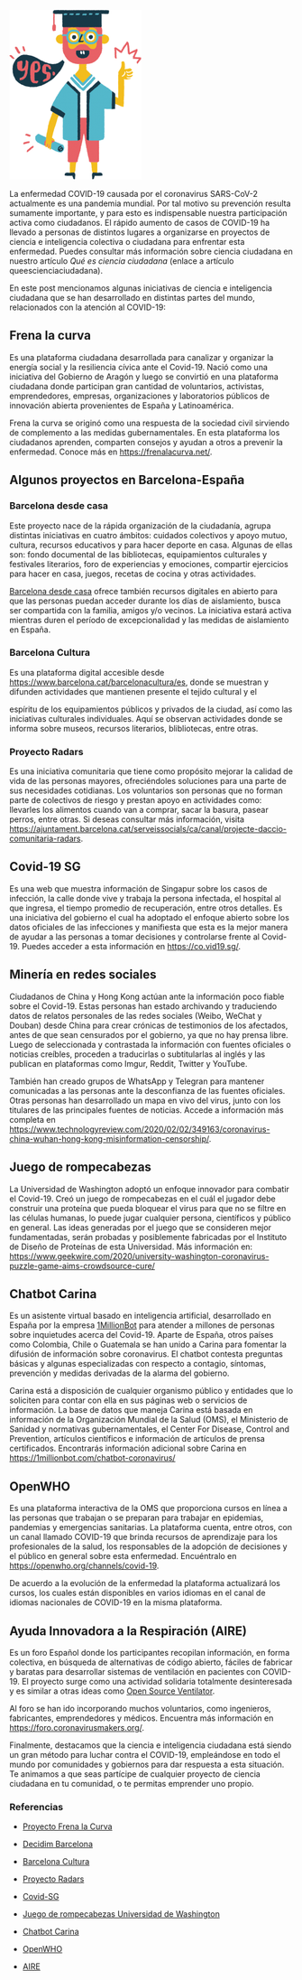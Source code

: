 <!--
.. title: Algunos proyectos de ciencia e inteligencia ciudadana para atender la pandemia del COVID-19
.. slug: ciencia-abierta
.. date: 2019-04-08
.. author: Yurely Camacho
.. tags: open science, citizen science, covid19
.. category: citizen science
.. link: 
.. description: 
.. type: text
-->

<!-- # Algunos proyectos de ciencia e inteligencia ciudadana para atender la pandemia del COVID-19 -->
<!-- **Por Yurely Camacho** -->

![header](header.png)

La enfermedad COVID-19 causada por el coronavirus SARS-CoV-2 actualmente
es una pandemia mundial. Por tal motivo su prevención resulta sumamente
importante, y para esto es indispensable nuestra participación activa
como ciudadanos. El rápido aumento de casos de COVID-19 ha llevado a
personas de distintos lugares a organizarse en proyectos de ciencia e
inteligencia colectiva o ciudadana para enfrentar esta enfermedad.
Puedes consultar más información sobre ciencia ciudadana en nuestro
artículo *Qué es ciencia ciudadana* (enlace a artículo
queescienciaciudadana).

<!-- TEASER_END -->

En este post mencionamos algunas iniciativas de ciencia e inteligencia
ciudadana que se han desarrollado en distintas partes del mundo,
relacionados con la atención al COVID-19:

## Frena la curva

Es una plataforma ciudadana desarrollada para canalizar y organizar la
energía social y la resiliencia cívica ante el Covid-19. Nació como una
iniciativa del Gobierno de Aragón y luego se convirtió en una plataforma
ciudadana donde participan gran cantidad de voluntarios, activistas,
emprendedores, empresas, organizaciones y laboratorios públicos de
innovación abierta provenientes de España y Latinoamérica.

Frena la curva se originó como una respuesta de la sociedad civil
sirviendo de complemento a las medidas gubernamentales. En esta
plataforma los ciudadanos aprenden, comparten consejos y ayudan a otros
a prevenir la enfermedad. Conoce más en https://frenalacurva.net/.

## Algunos proyectos en Barcelona-España

### Barcelona desde casa

Este proyecto nace de la rápida organización de la ciudadanía, agrupa
distintas iniciativas en cuatro ámbitos: cuidados colectivos y apoyo
mutuo, cultura, recursos educativos y para hacer deporte en casa.
Algunas de ellas son: fondo documental de las bibliotecas, equipamientos
culturales y festivales literarios, foro de experiencias y emociones,
compartir ejercicios para hacer en casa, juegos, recetas de cocina y
otras actividades.

[Barcelona desde casa](https://www.decidim.barcelona) ofrece también
recursos digitales en abierto para que las personas puedan acceder
durante los días de aislamiento, busca ser compartida con la familia,
amigos y/o vecinos. La iniciativa estará activa mientras duren el
período de excepcionalidad y las medidas de aislamiento en España.

### Barcelona Cultura

Es una plataforma digital accesible desde
https://www.barcelona.cat/barcelonacultura/es, donde se muestran y
difunden actividades que mantienen presente el tejido cultural y el

espíritu de los equipamientos públicos y privados de la ciudad, así como
las iniciativas culturales individuales. Aquí se observan actividades
donde se informa sobre museos, recursos literarios, blibliotecas, entre
otras.

### Proyecto Radars

Es una iniciativa comunitaria que tiene como propósito mejorar la
calidad de vida de las personas mayores, ofreciéndoles soluciones para
una parte de sus necesidades cotidianas. Los voluntarios son personas
que no forman parte de colectivos de riesgo y prestan apoyo en
actividades como: llevarles los alimentos cuando van a comprar, sacar la
basura, pasear perros, entre otras. Si deseas consultar más información,
visita
https://ajuntament.barcelona.cat/serveissocials/ca/canal/projecte-daccio-comunitaria-radars.

## Covid-19 SG

Es una web que muestra información de Singapur sobre los casos de
infección, la calle donde vive y trabaja la persona infectada, el
hospital al que ingresa, el tiempo promedio de recuperación, entre otros
detalles. Es una iniciativa del gobierno el cual ha adoptado el enfoque
abierto sobre los datos oficiales de las infecciones y manifiesta que
esta es la mejor manera de ayudar a las personas a tomar decisiones y
controlarse frente al Covid-19. Puedes acceder a esta información en
https://co.vid19.sg/.

## Minería en redes sociales

Ciudadanos de China y Hong Kong actúan ante la información poco fiable
sobre el Covid-19. Estas personas han estado archivando y traduciendo
datos de relatos personales de las redes sociales (Weibo, WeChat y
Douban) desde China para crear crónicas de testimonios de los afectados,
antes de que sean censurados por el gobierno, ya que no hay prensa
libre. Luego de seleccionada y contrastada la información con fuentes
oficiales o noticias creíbles, proceden a traducirlas o subtitularlas al
inglés y las publican en plataformas como Imgur, Reddit, Twitter y
YouTube.

También han creado grupos de WhatsApp y Telegran para mantener
comunicadas a las personas ante la desconfianza de las fuentes
oficiales. Otras personas han desarrollado un mapa en vivo del virus,
junto con los titulares de las principales fuentes de noticias. Accede a
información más completa en
https://www.technologyreview.com/2020/02/02/349163/coronavirus-china-wuhan-hong-kong-misinformation-censorship/.

## Juego de rompecabezas

La Universidad de Washington adoptó un enfoque innovador para combatir
el Covid-19. Creó un juego de rompecabezas en el cuál el jugador debe
construir una proteína que pueda bloquear el virus para que no se filtre
en las células humanas, lo puede jugar cualquier persona, científicos y
público en general. Las ideas generadas por el juego que se consideren
mejor fundamentadas, serán probadas y posiblemente fabricadas por el
Instituto de Diseño de Proteínas de esta Universidad. Más información
en:
https://www.geekwire.com/2020/university-washington-coronavirus-puzzle-game-aims-crowdsource-cure/

## Chatbot Carina

Es un asistente virtual basado en inteligencia artificial, desarrollado
en España por la empresa [1MillionBot](https://1millionbot.com) para
atender a millones de personas sobre inquietudes acerca del Covid-19.
Aparte de España, otros países como Colombia, Chile o Guatemala se han
unido a Carina para fomentar la difusión de información sobre
coronavirus. El chatbot contesta preguntas básicas y algunas
especializadas con respecto a contagio, síntomas, prevención y medidas
derivadas de la alarma del gobierno.

Carina está a disposición de cualquier organismo público y entidades que
lo soliciten para contar con ella en sus páginas web o servicios de
información. La base de datos que maneja Carina está basada en
información de la Organización Mundial de la Salud (OMS), el Ministerio
de Sanidad y normativas gubernamentales, el Center For Disease, Control
and Prevention, artículos científicos e información de artículos de
prensa certificados. Encontrarás información adicional sobre Carina en
https://1millionbot.com/chatbot-coronavirus/

## OpenWHO

Es una plataforma interactiva de la OMS que proporciona cursos en línea
a las personas que trabajan o se preparan para trabajar en epidemias,
pandemias y emergencias sanitarias. La plataforma cuenta, entre otros,
con un canal llamado COVID-19 que brinda recursos de aprendizaje para
los profesionales de la salud, los responsables de la adopción de
decisiones y el público en general sobre esta enfermedad. Encuéntralo en
https://openwho.org/channels/covid-19.

De acuerdo a la evolución de la enfermedad la plataforma actualizará los
cursos, los cuales están disponibles en varios idiomas en el canal de
idiomas nacionales de COVID-19 en la misma plataforma.

## Ayuda Innovadora a la Respiración (AIRE)

Es un foro Español donde los participantes recopilan información, en
forma colectiva, en búsqueda de alternativas de código abierto, fáciles
de fabricar y baratas para desarrollar sistemas de ventilación en
pacientes con COVID-19. El proyecto surge como una actividad solidaria
totalmente desinteresada y es similar a otras ideas como [Open Source
Ventilator](https://hackaday.com/2020/03/12/ultimate-medical-hackathon-how-fast-can-we-design-and-deploy-an-open-source-ventilator).

Al foro se han ido incorporando muchos voluntarios, como ingenieros,
fabricantes, emprendedores y médicos. Encuentra más información en
https://foro.coronavirusmakers.org/.

Finalmente, destacamos que la ciencia e inteligencia ciudadana está
siendo un gran método para luchar contra el COVID-19, empleándose en
todo el mundo por comunidades y gobiernos para dar respuesta a esta
situación. Te animamos a que seas partícipe de cualquier proyecto de
ciencia ciudadana en tu comunidad, o te permitas emprender uno propio.

### Referencias

- [Proyecto Frena la Curva](https://frenalacurva.net/)

- [Decidim Barcelona](https://www.decidim.barcelona)

- [Barcelona Cultura](https://www.barcelona.cat/barcelonacultura/es)

- [Proyecto Radars](https://ajuntament.barcelona.cat/serveissocials/ca/canal/projecte-daccio-comunitaria-radars)

- [Covid-SG](https://co.vid19.sg/)

- [Juego de rompecabezas Universidad de Washington](https://www.geekwire.com/2020/university-washington-coronavirus-puzzle-game-aims-crowdsource-cure/)

- [Chatbot Carina](https://1millionbot.com/chatbot-coronavirus/)

- [OpenWHO](https://openwho.org/channels/covid-19)

- [AIRE](https://foro.coronavirusmakers.org/)
